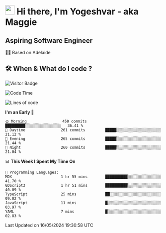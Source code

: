 <h1><img src="https://emojis.slackmojis.com/emojis/images/1531849430/4246/blob-sunglasses.gif?1531849430" width="30"/> Hi there, I'm Yogeshvar - aka Maggie</h1>

## Aspiring Software Engineer
🏂🏻  Based on Adelaide 

## 🛠 When & What do I code ?  

![Visitor Badge](https://visitor-badge.feriirawann.repl.co?username=yogeshvar&repo=yogeshvar&label=Visitors&style=plastic&color=%23457BFF&contentType=svg)

<!--START_SECTION:waka-->
![Code Time](http://img.shields.io/badge/Code%20Time-2%2C896%20hrs%2058%20mins-blue)

![Lines of code](https://img.shields.io/badge/From%20Hello%20World%20I%27ve%20Written-4.2%20million%20lines%20of%20code-blue)

**I'm an Early 🐤** 

```text
🌞 Morning                450 commits         █████████░░░░░░░░░░░░░░░░   36.41 % 
🌆 Daytime                261 commits         █████░░░░░░░░░░░░░░░░░░░░   21.12 % 
🌃 Evening                265 commits         █████░░░░░░░░░░░░░░░░░░░░   21.44 % 
🌙 Night                  260 commits         █████░░░░░░░░░░░░░░░░░░░░   21.04 % 
```


📊 **This Week I Spent My Time On** 

```text
💬 Programming Languages: 
MDX                      1 hr 55 mins        ██████████░░░░░░░░░░░░░░░   41.70 % 
GDScript3                1 hr 51 mins        ██████████░░░░░░░░░░░░░░░   40.09 % 
TypeScript               25 mins             ██░░░░░░░░░░░░░░░░░░░░░░░   09.02 % 
JavaScript               11 mins             █░░░░░░░░░░░░░░░░░░░░░░░░   03.97 % 
YAML                     7 mins              █░░░░░░░░░░░░░░░░░░░░░░░░   02.83 % 
```


 Last Updated on 16/05/2024 19:30:58 UTC
<!--END_SECTION:waka-->
